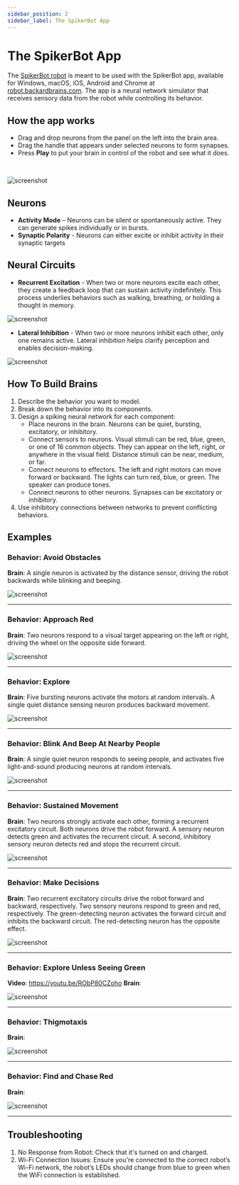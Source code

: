 ```yaml
---
sidebar_position: 2
sidebar_label: The SpikerBot App
---
```

# The SpikerBot App #
The [SpikerBot robot](https://docs.backyardbrains.com/Neuroengineering/Pre-Release/SpikerBot/) is meant to be used with the SpikerBot app, available for Windows, macOS, iOS, Android and Chrome at [robot.backardbrains.com](https://robot.backyardbrains.com). The app is a neural network simulator that receives sensory data from the robot while controlling its behavior.

## How the app works ##
- Drag and drop neurons from the panel on the left into the brain area.
- Drag the handle that appears under selected neurons to form synapses.
- Press **Play** to put your brain in control of the robot and see what it does.
<br />

![screenshot](screenshot1.png)

## Neurons ##
- **Activity Mode** – Neurons can be silent or spontaneously active. They can generate spikes individually or in bursts.
- **Synaptic Polarity** - Neurons can either excite or inhibit activity in their synaptic targets

## Neural Circuits ##
- **Recurrent Excitation** - When two or more neurons excite each other, they create a feedback loop that can sustain activity indefinitely. This process underlies behaviors such as walking, breathing, or holding a thought in memory.

![screenshot](circuit1.png)

- **Lateral Inhibition** - When two or more neurons inhibit each other, only one remains active. Lateral inhibition helps clarify perception and enables decision-making.

![screenshot](circuit2.png)

## How To Build Brains ##
1. Describe the behavior you want to model.
2. Break down the behavior into its components.
3. Design a spiking neural network for each component:
    - Place neurons in the brain. Neurons can be quiet, bursting, excitatory, or inhibitory.
    - Connect sensors to neurons. Visual stimuli can be red, blue, green, or one of 16 common objects. They can appear on the left, right, or anywhere in the visual field. Distance stimuli can be near, medium, or far.
    - Connect neurons to effectors. The left and right motors can move forward or backward. The lights can turn red, blue, or green. The speaker can produce tones.
    - Connect neurons to other neurons. Synapses can be excitatory or inhibitory.
4. Use inhibitory connections between networks to prevent conflicting behaviors.

## Examples ##
### Behavior: Avoid Obstacles ###
**Brain**: A single neuron is activated by the distance sensor, driving the robot backwards while blinking and beeping.

![screenshot](brain1.png)

---

### Behavior: Approach Red ###
**Brain**: Two neurons respond to a visual target appearing on the left or right, driving the wheel on the opposite side forward.

![screenshot](brain2.png)

---

### Behavior: Explore ###
**Brain**: Five bursting neurons activate the motors at random intervals. A single quiet distance sensing neuron produces backward movement.

![screenshot](brain3.png)

---

### Behavior: Blink And Beep At Nearby People ###
**Brain**: A single quiet neuron responds to seeing people, and activates five light-and-sound producing neurons at random intervals.

![screenshot](brain4.png)

---

### Behavior: Sustained Movement ###
**Brain**: Two neurons strongly activate each other, forming a recurrent excitatory circuit. Both neurons drive the robot forward. A sensory neuron detects green and activates the recurrent circuit. A second, inhibitory sensory neuron detects red and stops the recurrent circuit.

![screenshot](brain5.png)

---

### Behavior: Make Decisions ###
**Brain**: Two recurrent excitatory circuits drive the robot forward and backward, respectively. Two sensory neurons respond to green and red, respectively. The green-detecting neuron activates the forward circuit and inhibits the backward circuit. The red-detecting neuron has the opposite effect.

![screenshot](brain6.png)

---

### Behavior: Explore Unless Seeing Green ###
**Video**: https://youtu.be/RObP80CZoho
**Brain**: 

![screenshot](brain7.jpg)

---

### Behavior: Thigmotaxis ###
**Brain**: 

![screenshot](brain8.jpg)

---

### Behavior: Find and Chase Red ###
**Brain**: 

![screenshot](brain9.jpg)

---

## Troubleshooting ##
1. No Response from Robot: Check that it's turned on and charged.
2. Wi-Fi Connection Issues: Ensure you're connected to the correct robot’s Wi-Fi network, the robot’s LEDs should change from blue to green when the WiFi connection is established.